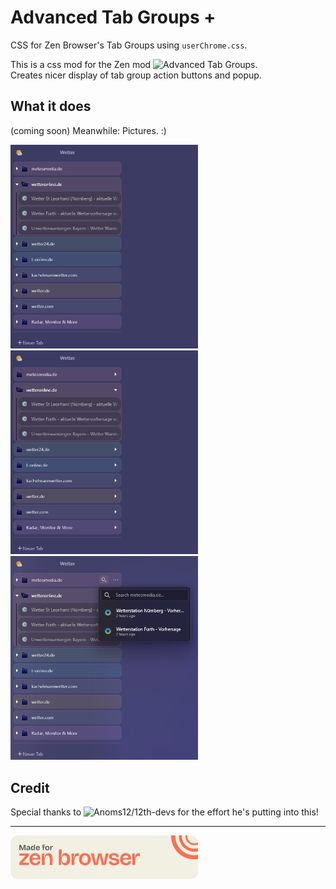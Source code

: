 # Advanced Tab Groups + 

CSS for Zen Browser's Tab Groups using `userChrome.css`. 

This is a css mod for the Zen mod ![Advanced Tab Groups](https://github.com/Anoms12/Advanced-Tab-Groups/blob/V2.0.0/image.png). <br>
Creates nicer display of tab group action buttons and popup.

## What it does

(coming soon)
Meanwhile: Pictures. :)

<img src="https://github.com/Wacky-Wombat/Advanced-Tab-Groups-Plus/blob/main/images/tab-group-bg-arrow-first.png" width="300" alt="">
<img src="https://github.com/Wacky-Wombat/Advanced-Tab-Groups-Plus/blob/main/images/tab-group-bg-arrow-last.png" width="300" alt="">
<img src="https://github.com/Wacky-Wombat/Advanced-Tab-Groups-Plus/blob/main/images/tab-group-bg-arrow-first-w-popup.png" width="300" alt="">

## Credit  

Special thanks to ![Anoms12/12th-devs](https://github.com/12th-devs/Advanced-Tab-Groups) for the effort he's putting into this!

---

<img src="https://github.com/heyitszenithyt/zen-browser-badges/raw/fb14dcd72694b7176d141c774629df76af87514e/light/zen-badge-light.png" alt="Made For Zen Badge" width="300">

